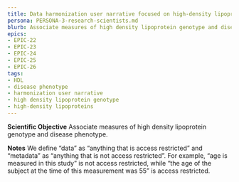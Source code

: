```yaml
---
title: Data harmonization user narrative focused on high-density lipoproteins (HDL) research
persona: PERSONA-3-research-scientists.md
blurb: Associate measures of high density lipoprotein genotype and disease phenotype.
epics:
- EPIC-22
- EPIC-23
- EPIC-24
- EPIC-25
- EPIC-26
tags:
- HDL
- disease phenotype
- harmonization user narrative
- high density lipoprotein genotype
- high-density lipoproteins
---
```

**Scientific Objective**
Associate measures of high density lipoprotein genotype and disease phenotype.

**Notes**
We define “data” as “anything that is access restricted” and “metadata” as “anything that is not access restricted”. For example, “age is measured in this study” is not access restricted, while “the age of the subject at the time of this measurement was 55” is access restricted.
